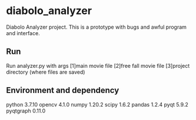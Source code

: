# diabolo_analyzer
Diabolo Analyzer project.
This is a prototype with bugs and awful program and interface.

## Run
Run analyzer.py with args [1]main movie file [2]free fall movie file [3]project directory (where files are saved)

## Environment and dependency
python 3.7.10
opencv 4.1.0
numpy 1.20.2
scipy 1.6.2
pandas 1.2.4
pyqt 5.9.2
pyqtgraph 0.11.0
